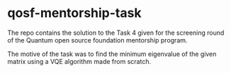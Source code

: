 # qosf-mentorship-task

The repo contains the solution to the Task 4 given for the screening round of the Quantum open source foundation mentorship program.

The motive of the task was to find the minimum eigenvalue of the given matrix using a VQE algorithm made from scratch.
